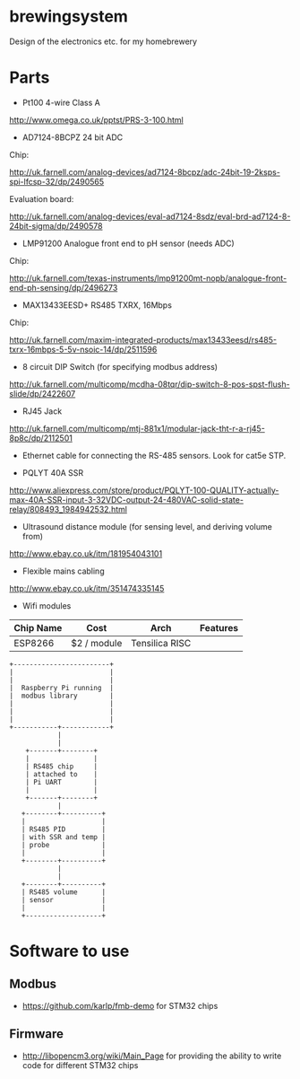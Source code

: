 # brewingsystem
Design of the electronics etc. for my homebrewery

# Parts

* Pt100 4-wire Class A

http://www.omega.co.uk/pptst/PRS-3-100.html

* AD7124-8BCPZ 24 bit ADC

Chip: 

http://uk.farnell.com/analog-devices/ad7124-8bcpz/adc-24bit-19-2ksps-spi-lfcsp-32/dp/2490565 

Evaluation board: 

http://uk.farnell.com/analog-devices/eval-ad7124-8sdz/eval-brd-ad7124-8-24bit-sigma/dp/2490578

* LMP91200 Analogue front end to pH sensor (needs ADC)

Chip:

http://uk.farnell.com/texas-instruments/lmp91200mt-nopb/analogue-front-end-ph-sensing/dp/2496273

* MAX13433EESD+ RS485 TXRX, 16Mbps

Chip:

http://uk.farnell.com/maxim-integrated-products/max13433eesd/rs485-txrx-16mbps-5-5v-nsoic-14/dp/2511596

* 8 circuit DIP Switch (for specifying modbus address)

http://uk.farnell.com/multicomp/mcdha-08tqr/dip-switch-8-pos-spst-flush-slide/dp/2422607

* RJ45 Jack

http://uk.farnell.com/multicomp/mtj-881x1/modular-jack-tht-r-a-rj45-8p8c/dp/2112501

* Ethernet cable for connecting the RS-485 sensors.  Look for cat5e STP.

* PQLYT 40A SSR

http://www.aliexpress.com/store/product/PQLYT-100-QUALITY-actually-max-40A-SSR-input-3-32VDC-output-24-480VAC-solid-state-relay/808493_1984942532.html

* Ultrasound distance module (for sensing level, and deriving volume from) 

http://www.ebay.co.uk/itm/181954043101

* Flexible mains cabling 

http://www.ebay.co.uk/itm/351474335145


* Wifi modules 

| Chip Name     | Cost          | Arch 	         | Features   |
| ------------- | ------------- | -------------- | ---------- |
| ESP8266       | $2 / module   | Tensilica RISC |            | 


```
+------------------------+
|                        |
|                        |
|  Raspberry Pi running  |
|  modbus library        |
|                        |
|                        |
|                        |
+-----------+------------+
            |
            |
    +-------+--------+
    |                |
    | RS485 chip     |
    | attached to    |
    | Pi UART        |
    |                |
    +-------+--------+
            |
   +--------+----------+
   |                   |
   | RS485 PID         |
   | with SSR and temp |
   | probe             |
   |                   |
   +--------+----------+
            |
            |
   +--------+----------+
   | RS485 volume      |
   | sensor            |
   |                   |
   +-------------------+

``` 

# Software to use


## Modbus 

* https://github.com/karlp/fmb-demo for STM32 chips

## Firmware

* http://libopencm3.org/wiki/Main_Page for providing the ability to write code for different STM32 chips
